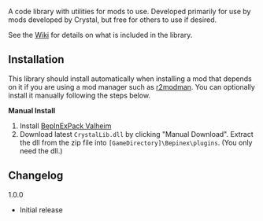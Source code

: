 A code library with utilities for mods to use. Developed primarily for use by mods developed by Crystal, but free for others to use if desired.

See the [Wiki](https://valheim.thunderstore.io/package/Crystal/CrystalLib/wiki) for details on what is included in the library.

## Installation
This library should install automatically when installing a mod that depends on it if you are using a mod manager such as [r2modman](https://thunderstore.io/package/ebkr/r2modman/). You can optionally install it manually following the steps below.

**Manual Install**

1. Install [BepInExPack Valheim](https://valheim.thunderstore.io/package/denikson/BepInExPack_Valheim/)
2. Download latest ``CrystalLib.dll`` by clicking "Manual Download". Extract the dll from the zip file into ``[GameDirectory]\Bepinex\plugins``. (You only need the dll.)

## Changelog
1.0.0

* Initial release
